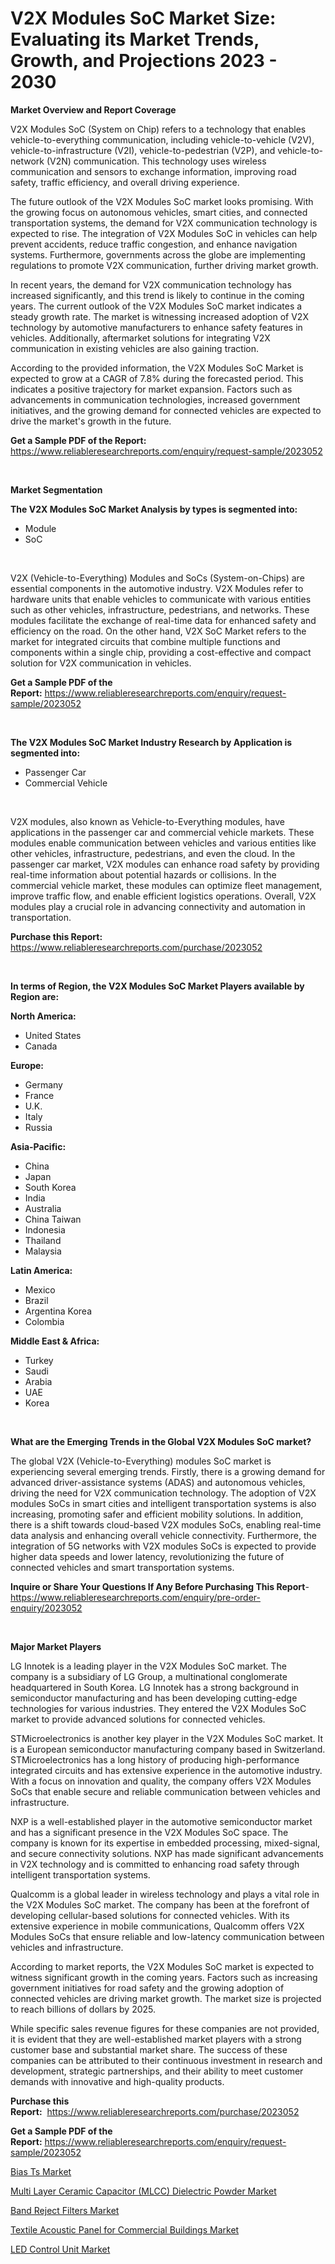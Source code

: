 <p><h1>V2X Modules SoC Market Size: Evaluating its Market Trends, Growth, and Projections 2023 - 2030</h1></p><p><strong>Market Overview and Report Coverage</strong></p>
<p><p>V2X Modules SoC (System on Chip) refers to a technology that enables vehicle-to-everything communication, including vehicle-to-vehicle (V2V), vehicle-to-infrastructure (V2I), vehicle-to-pedestrian (V2P), and vehicle-to-network (V2N) communication. This technology uses wireless communication and sensors to exchange information, improving road safety, traffic efficiency, and overall driving experience.</p><p>The future outlook of the V2X Modules SoC market looks promising. With the growing focus on autonomous vehicles, smart cities, and connected transportation systems, the demand for V2X communication technology is expected to rise. The integration of V2X Modules SoC in vehicles can help prevent accidents, reduce traffic congestion, and enhance navigation systems. Furthermore, governments across the globe are implementing regulations to promote V2X communication, further driving market growth.</p><p>In recent years, the demand for V2X communication technology has increased significantly, and this trend is likely to continue in the coming years. The current outlook of the V2X Modules SoC market indicates a steady growth rate. The market is witnessing increased adoption of V2X technology by automotive manufacturers to enhance safety features in vehicles. Additionally, aftermarket solutions for integrating V2X communication in existing vehicles are also gaining traction.</p><p>According to the provided information, the V2X Modules SoC Market is expected to grow at a CAGR of 7.8% during the forecasted period. This indicates a positive trajectory for market expansion. Factors such as advancements in communication technologies, increased government initiatives, and the growing demand for connected vehicles are expected to drive the market's growth in the future.</p></p>
<p><strong>Get a Sample PDF of the Report:</strong> <a href="https://www.reliableresearchreports.com/enquiry/request-sample/2023052">https://www.reliableresearchreports.com/enquiry/request-sample/2023052</a></p>
<p>&nbsp;</p>
<p><strong>Market Segmentation</strong></p>
<p><strong>The V2X Modules SoC Market Analysis by types is segmented into:</strong></p>
<p><ul><li>Module</li><li>SoC</li></ul></p>
<p>&nbsp;</p>
<p><p>V2X (Vehicle-to-Everything) Modules and SoCs (System-on-Chips) are essential components in the automotive industry. V2X Modules refer to hardware units that enable vehicles to communicate with various entities such as other vehicles, infrastructure, pedestrians, and networks. These modules facilitate the exchange of real-time data for enhanced safety and efficiency on the road. On the other hand, V2X SoC Market refers to the market for integrated circuits that combine multiple functions and components within a single chip, providing a cost-effective and compact solution for V2X communication in vehicles.</p></p>
<p><strong>Get a Sample PDF of the Report:</strong>&nbsp;<a href="https://www.reliableresearchreports.com/enquiry/request-sample/2023052">https://www.reliableresearchreports.com/enquiry/request-sample/2023052</a></p>
<p>&nbsp;</p>
<p><strong>The V2X Modules SoC Market Industry Research by Application is segmented into:</strong></p>
<p><ul><li>Passenger Car</li><li>Commercial Vehicle</li></ul></p>
<p>&nbsp;</p>
<p><p>V2X modules, also known as Vehicle-to-Everything modules, have applications in the passenger car and commercial vehicle markets. These modules enable communication between vehicles and various entities like other vehicles, infrastructure, pedestrians, and even the cloud. In the passenger car market, V2X modules can enhance road safety by providing real-time information about potential hazards or collisions. In the commercial vehicle market, these modules can optimize fleet management, improve traffic flow, and enable efficient logistics operations. Overall, V2X modules play a crucial role in advancing connectivity and automation in transportation.</p></p>
<p><strong>Purchase this Report:</strong>&nbsp; <a href="https://www.reliableresearchreports.com/purchase/2023052">https://www.reliableresearchreports.com/purchase/2023052</a></p>
<p>&nbsp;</p>
<p><strong>In terms of Region, the V2X Modules SoC Market Players available by Region are:</strong></p>
<p>
    <p> <strong> North America: </strong>
        <ul>
            <li>United States</li>
            <li>Canada</li>
        </ul>
        </p> 
    <p> <strong> Europe: </strong>
        <ul>
            <li>Germany</li>
            <li>France</li>
            <li>U.K.</li>
            <li>Italy</li>
            <li>Russia</li>
        </ul>
        </p> 
    <p> <strong> Asia-Pacific: </strong>
        <ul>
            <li>China</li>
            <li>Japan</li>
            <li>South Korea</li>
            <li>India</li>
            <li>Australia</li>
            <li>China Taiwan</li>
            <li>Indonesia</li>
            <li>Thailand</li>
            <li>Malaysia</li>
        </ul>
        </p> 
    <p> <strong> Latin America: </strong>
        <ul>
            <li>Mexico</li>
            <li>Brazil</li>
            <li>Argentina Korea</li>
            <li>Colombia</li>
        </ul>
        </p> 
    <p> <strong> Middle East & Africa: </strong>
        <ul>
            <li>Turkey</li>
            <li>Saudi</li>
            <li>Arabia</li>
            <li>UAE</li>
            <li>Korea</li>
        </ul>
    </p>
    </p>
<p>&nbsp;</p>
<p><strong>What are the Emerging Trends in the Global V2X Modules SoC market?</strong></p>
<p><p>The global V2X (Vehicle-to-Everything) modules SoC market is experiencing several emerging trends. Firstly, there is a growing demand for advanced driver-assistance systems (ADAS) and autonomous vehicles, driving the need for V2X communication technology. The adoption of V2X modules SoCs in smart cities and intelligent transportation systems is also increasing, promoting safer and efficient mobility solutions. In addition, there is a shift towards cloud-based V2X modules SoCs, enabling real-time data analysis and enhancing overall vehicle connectivity. Furthermore, the integration of 5G networks with V2X modules SoCs is expected to provide higher data speeds and lower latency, revolutionizing the future of connected vehicles and smart transportation systems.</p></p>
<p><strong>Inquire or Share Your Questions If Any Before Purchasing This Report</strong>- <a href="https://www.reliableresearchreports.com/enquiry/pre-order-enquiry/2023052">https://www.reliableresearchreports.com/enquiry/pre-order-enquiry/2023052</a></p>
<p>&nbsp;</p>
<p><strong>Major Market Players</strong></p>
<p><p>LG Innotek is a leading player in the V2X Modules SoC market. The company is a subsidiary of LG Group, a multinational conglomerate headquartered in South Korea. LG Innotek has a strong background in semiconductor manufacturing and has been developing cutting-edge technologies for various industries. They entered the V2X Modules SoC market to provide advanced solutions for connected vehicles.</p><p>STMicroelectronics is another key player in the V2X Modules SoC market. It is a European semiconductor manufacturing company based in Switzerland. STMicroelectronics has a long history of producing high-performance integrated circuits and has extensive experience in the automotive industry. With a focus on innovation and quality, the company offers V2X Modules SoCs that enable secure and reliable communication between vehicles and infrastructure.</p><p>NXP is a well-established player in the automotive semiconductor market and has a significant presence in the V2X Modules SoC space. The company is known for its expertise in embedded processing, mixed-signal, and secure connectivity solutions. NXP has made significant advancements in V2X technology and is committed to enhancing road safety through intelligent transportation systems.</p><p>Qualcomm is a global leader in wireless technology and plays a vital role in the V2X Modules SoC market. The company has been at the forefront of developing cellular-based solutions for connected vehicles. With its extensive experience in mobile communications, Qualcomm offers V2X Modules SoCs that ensure reliable and low-latency communication between vehicles and infrastructure.</p><p>According to market reports, the V2X Modules SoC market is expected to witness significant growth in the coming years. Factors such as increasing government initiatives for road safety and the growing adoption of connected vehicles are driving market growth. The market size is projected to reach billions of dollars by 2025.</p><p>While specific sales revenue figures for these companies are not provided, it is evident that they are well-established market players with a strong customer base and substantial market share. The success of these companies can be attributed to their continuous investment in research and development, strategic partnerships, and their ability to meet customer demands with innovative and high-quality products.</p></p>
<p><strong>Purchase this Report:</strong>&nbsp;&nbsp;<a href="https://www.reliableresearchreports.com/purchase/2023052">https://www.reliableresearchreports.com/purchase/2023052</a></p>
<p></p>
<p><strong>Get a Sample PDF of the Report:</strong>&nbsp;<a href="https://www.reliableresearchreports.com/enquiry/request-sample/2023052">https://www.reliableresearchreports.com/enquiry/request-sample/2023052</a></p>
<p><p><a href="https://www.linkedin.com/pulse/bias-ts-market-share-amp-new-trends-analysis-report-type-35eje/">Bias Ts Market</a></p><p><a href="https://medium.com/@andrewhills1925/multi-layer-ceramic-capacitor-mlcc-dielectric-powder-market-size-market-outlook-and-market-cd47f121f409">Multi Layer Ceramic Capacitor (MLCC) Dielectric Powder Market</a></p><p><a href="https://www.linkedin.com/pulse/band-reject-filters-market-size-share-amp-trends-analysis-report-cdnae/">Band Reject Filters Market</a></p><p><a href="https://medium.com/@leliajewess/textile-acoustic-panel-for-commercial-buildings-market-analysis-its-cagr-market-segmentation-and-b08ad203b441">Textile Acoustic Panel for Commercial Buildings Market</a></p><p><a href="https://www.linkedin.com/pulse/led-control-unit-market-size-share-amp-trends-analysis-report-jwe1e/">LED Control Unit Market</a></p></p>